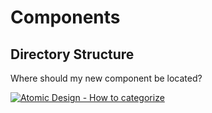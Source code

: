 # Components

## Directory Structure

Where should my new component be located?

[![Atomic Design - How to categorize](https://res.cloudinary.com/practicaldev/image/fetch/s--IHiwlC8g--/c_limit%2Cf_auto%2Cfl_progressive%2Cq_auto%2Cw_880/https://thepracticaldev.s3.amazonaws.com/i/4gd0sforrkoi0g8a4gdw.png)](https://dev.to/maciekchmura/how-i-structure-a-react-project-3c2i)
